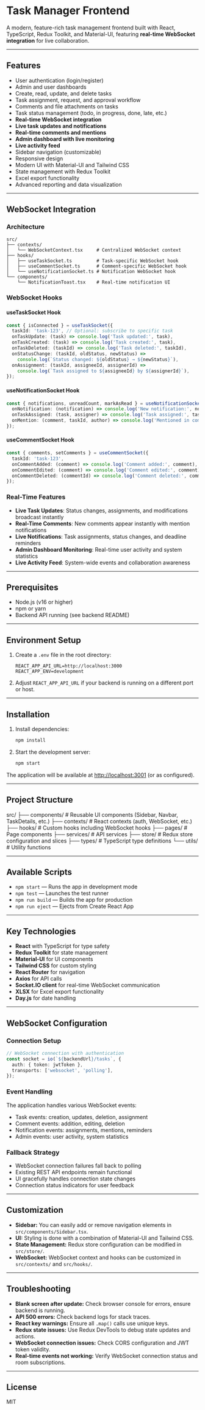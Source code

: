 # Task Manager Frontend

A modern, feature-rich task management frontend built with React, TypeScript, Redux Toolkit, and Material-UI, featuring **real-time WebSocket integration** for live collaboration.

---

## Features

- User authentication (login/register)
- Admin and user dashboards
- Create, read, update, and delete tasks
- Task assignment, request, and approval workflow
- Comments and file attachments on tasks
- Task status management (todo, in progress, done, late, etc.)
- **Real-time WebSocket integration**
- **Live task updates and notifications**
- **Real-time comments and mentions**
- **Admin dashboard with live monitoring**
- **Live activity feed**
- Sidebar navigation (customizable)
- Responsive design
- Modern UI with Material-UI and Tailwind CSS
- State management with Redux Toolkit
- Excel export functionality
- Advanced reporting and data visualization

---

## WebSocket Integration

### Architecture
```
src/
├── contexts/
│   └── WebSocketContext.tsx     # Centralized WebSocket context
├── hooks/
│   ├── useTaskSocket.ts         # Task-specific WebSocket hook
│   ├── useCommentSocket.ts      # Comment-specific WebSocket hook
│   └── useNotificationSocket.ts # Notification WebSocket hook
└── components/
    └── NotificationToast.tsx    # Real-time notification UI
```

### WebSocket Hooks

#### useTaskSocket Hook
```typescript
const { isConnected } = useTaskSocket({
  taskId: 'task-123', // Optional: subscribe to specific task
  onTaskUpdate: (task) => console.log('Task updated:', task),
  onTaskCreated: (task) => console.log('Task created:', task),
  onTaskDeleted: (taskId) => console.log('Task deleted:', taskId),
  onStatusChange: (taskId, oldStatus, newStatus) => 
    console.log(`Status changed: ${oldStatus} → ${newStatus}`),
  onAssignment: (taskId, assigneeId, assignerId) => 
    console.log(`Task assigned to ${assigneeId} by ${assignerId}`),
});
```

#### useNotificationSocket Hook
```typescript
const { notifications, unreadCount, markAsRead } = useNotificationSocket({
  onNotification: (notification) => console.log('New notification:', notification),
  onTaskAssigned: (task, assigner) => console.log('Task assigned:', task),
  onMention: (comment, taskId, author) => console.log('Mentioned in comment'),
});
```

#### useCommentSocket Hook
```typescript
const { comments, setComments } = useCommentSocket({
  taskId: 'task-123',
  onCommentAdded: (comment) => console.log('Comment added:', comment),
  onCommentEdited: (comment) => console.log('Comment edited:', comment),
  onCommentDeleted: (commentId) => console.log('Comment deleted:', commentId),
});
```

### Real-Time Features
- **Live Task Updates**: Status changes, assignments, and modifications broadcast instantly
- **Real-Time Comments**: New comments appear instantly with mention notifications
- **Live Notifications**: Task assignments, status changes, and deadline reminders
- **Admin Dashboard Monitoring**: Real-time user activity and system statistics
- **Live Activity Feed**: System-wide events and collaboration awareness

---

## Prerequisites

- Node.js (v16 or higher)
- npm or yarn
- Backend API running (see backend README)

---

## Environment Setup

1. Create a `.env` file in the root directory:
   ```
   REACT_APP_API_URL=http://localhost:3000
   REACT_APP_ENV=development
   ```

2. Adjust `REACT_APP_API_URL` if your backend is running on a different port or host.

---

## Installation

1. Install dependencies:
   ```bash
   npm install
   ```

2. Start the development server:
   ```bash
   npm start
   ```

The application will be available at [http://localhost:3001](http://localhost:3001) (or as configured).

---

## Project Structure
src/
├── components/ # Reusable UI components (Sidebar, Navbar, TaskDetails, etc.)
├── contexts/ # React contexts (auth, WebSocket, etc.)
├── hooks/ # Custom hooks including WebSocket hooks
├── pages/ # Page components
├── services/ # API services
├── store/ # Redux store configuration and slices
├── types/ # TypeScript type definitions
└── utils/ # Utility functions

---

## Available Scripts

- `npm start` — Runs the app in development mode
- `npm test` — Launches the test runner
- `npm run build` — Builds the app for production
- `npm run eject` — Ejects from Create React App

---

## Key Technologies

- **React** with TypeScript for type safety
- **Redux Toolkit** for state management
- **Material-UI** for UI components
- **Tailwind CSS** for custom styling
- **React Router** for navigation
- **Axios** for API calls
- **Socket.IO client** for real-time WebSocket communication
- **XLSX** for Excel export functionality
- **Day.js** for date handling

---

## WebSocket Configuration

### Connection Setup
```typescript
// WebSocket connection with authentication
const socket = io(`${backendUrl}/tasks`, {
  auth: { token: jwtToken },
  transports: ['websocket', 'polling'],
});
```

### Event Handling
The application handles various WebSocket events:
- Task events: creation, updates, deletion, assignment
- Comment events: addition, editing, deletion
- Notification events: assignments, mentions, reminders
- Admin events: user activity, system statistics

### Fallback Strategy
- WebSocket connection failures fall back to polling
- Existing REST API endpoints remain functional
- UI gracefully handles connection state changes
- Connection status indicators for user feedback

---

## Customization

- **Sidebar:** You can easily add or remove navigation elements in `src/components/Sidebar.tsx`.
- **UI:** Styling is done with a combination of Material-UI and Tailwind CSS.
- **State Management:** Redux store configuration can be modified in `src/store/`.
- **WebSocket:** WebSocket context and hooks can be customized in `src/contexts/` and `src/hooks/`.

---

## Troubleshooting

- **Blank screen after update:** Check browser console for errors, ensure backend is running.
- **API 500 errors:** Check backend logs for stack traces.
- **React key warnings:** Ensure all `.map()` calls use unique keys.
- **Redux state issues:** Use Redux DevTools to debug state updates and actions.
- **WebSocket connection issues:** Check CORS configuration and JWT token validity.
- **Real-time events not working:** Verify WebSocket connection status and room subscriptions.

---

## License

MIT